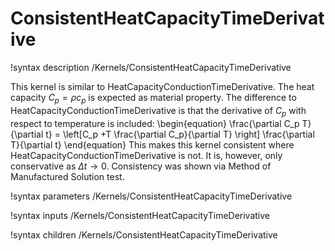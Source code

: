 # ConsistentHeatCapacityTimeDerivative
!syntax description /Kernels/ConsistentHeatCapacityTimeDerivative

This kernel is similar to HeatCapacityConductionTimeDerivative. The heat capacity $C_p = \rho c_p$ is
expected as material property. The difference to HeatCapacityConductionTimeDerivative is that
the derivative of $C_p$ with respect to temperature is included:
\begin{equation}
  \frac{\partial C_p T}{\partial t} = \left[C_p +T \frac{\partial C_p}{\partial T} \right] \frac{\partial T}{\partial t}
\end{equation}
This makes this kernel consistent where HeatCapacityConductionTimeDerivative is not. It is, however, only conservative as $\Delta t \rightarrow 0$. Consistency was shown via Method of Manufactured
Solution test.

!syntax parameters /Kernels/ConsistentHeatCapacityTimeDerivative

!syntax inputs /Kernels/ConsistentHeatCapacityTimeDerivative

!syntax children /Kernels/ConsistentHeatCapacityTimeDerivative

